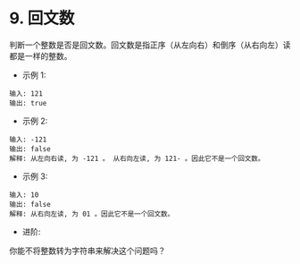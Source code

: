 # 9. 回文数

判断一个整数是否是回文数。回文数是指正序（从左向右）和倒序（从右向左）读都是一样的整数。

- 示例 1:
```
输入: 121
输出: true
```

- 示例 2:
```
输入: -121
输出: false
解释: 从左向右读, 为 -121 。 从右向左读, 为 121- 。因此它不是一个回文数。
```
- 示例 3:
```
输入: 10
输出: false
解释: 从右向左读, 为 01 。因此它不是一个回文数。
```
- 进阶:

你能不将整数转为字符串来解决这个问题吗？